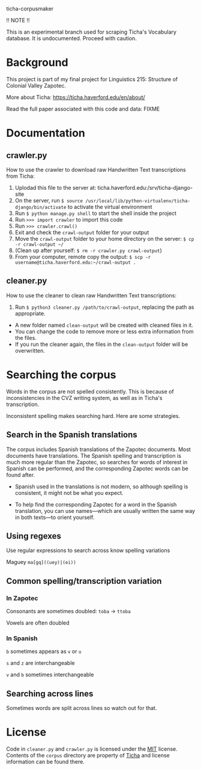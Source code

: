 ticha-corpusmaker

!! NOTE !!

This is an experimental branch used for scraping Ticha's Vocabulary database. It is undocumented. Proceed with caution.

# Background

This project is part of my final project for Linguistics 215: Structure of Colonial Valley Zapotec.

More about Ticha: https://ticha.haverford.edu/en/about/

Read the full paper associated with this code and data: FIXME

# Documentation

## crawler.py

How to use the crawler to download raw Handwritten Text transcriptions from Ticha:

1. Uplodad this file to the server at:
   ticha.haverford.edu:/srv/ticha-django-site
2. On the server, run
   `$ source /usr/local/lib/python-virtualenv/ticha-django/bin/activate`
   to activate the virtual environment
3. Run `$ python manage.py shell` to start the shell inside the project
4. Run `>>> import crawler` to import this code
5. Run `>>> crawler.crawl()`
6. Exit and check the `crawl-output` folder for your output
7. Move the `crawl-output` folder to your home directory on the server:
   `$ cp -r crawl-output ~/`
8. (Clean up after yourself: `$ rm -r crawler.py crawl-output`)
9. From your computer, remote copy the output: `$ scp -r username@ticha.haverford.edu:~/crawl-output .`

## cleaner.py

How to use the cleaner to clean raw Handwritten Text transcriptions:

1. Run `$ python3 cleaner.py /path/to/crawl-output`, replacing the path as appropriate.

* A new folder named `clean-output` will be created with cleaned files in it.
* You can change the code to remove more or less extra information from the files.
* If you run the cleaner again, the files in the `clean-output` folder will be overwritten.

# Searching the corpus

Words in the corpus are not spelled consistently. This is because of inconsistencies in the CVZ writing system, as well as in Ticha's transcription.

Inconsistent spelling makes searching hard. Here are some strategies.

## Search in the Spanish translations

The corpus includes Spanish translations of the Zapotec documents. Most documents have translations. The Spanish spelling and transcription is much more regular than the Zapotec, so searches for words of interest in Spanish can be performed, and the corresponding Zapotec words can be found after.

* Spanish used in the translations is not modern, so although spelling is consistent, it might not be what you expect.

* To help find the corresponding Zapotec for a word in the Spanish translation, you can use names—which are usually written the same way in both texts—to orient yourself.

## Using regexes

Use regular expressions to search across know spelling variations

Maguey `ma[gq]((uey)|(ei))`

## Common spelling/transcription variation

### In Zapotec

Consonants are sometimes doubled: `toba` -> `ttoba`

Vowels are often doubled

### In Spanish

`b` sometimes appears as `v` or `u`

`s` and `z` are interchangeable

`v` and `b` sometimes interchangeable

## Searching across lines

Sometimes words are split across lines so watch out for that.


# License

Code in `cleaner.py` and `crawler.py` is licensed under the [MIT](LICENSE) license. Contents of the `corpus` directory are property of [Ticha](https://ticha.haverford.edu) and license information can be found there.
